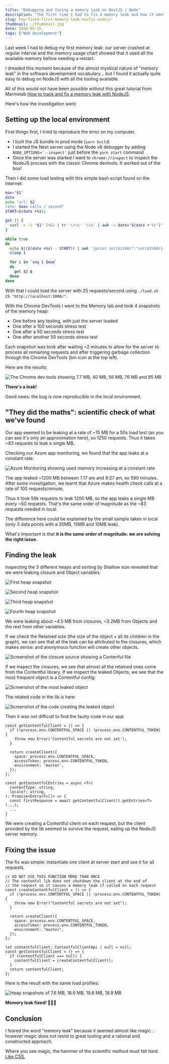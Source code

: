 ```yaml
---
title: "Debugging and fixing a memory leak on NextJS / Node"
description: "The first time I had to fix a memory leak and how it went - Story of a leak"
slug: how-fixed-first-memory-leak-nextjs-nodejs
thumbnail: ./thumbnail.jpg
date: 2020-05-15
tags: ["Web development"]
---
```


Last week I had to debug my first memory leak: our server crashed at regular interval and the memory usage chart showed that it used all the available memory before needing a restart.

I dreaded this moment because of the almost mystical nature of "memory leak" in the software development vocabulary... but I found it actually quite easy to debug on NodeJS with all the tooling available.

All of this would not have been possible without this great tutorial from Marmelab [How to track and fix a memory leak with NodeJS](https://marmelab.com/blog/2018/04/03/how-to-track-and-fix-memory-leak-with-nodejs.html).

Here's how the investigation went:

## Setting up the local environment

First things first, I tried to reproduce the error on my computer.

- I built the JS bundle in prod mode (`yarn build`)
- I started the Next server using the Node v8 debugger by adding `NODE_OPTIONS='--inspect'` just before the `yarn start` command
- Once the server was started I went to `chrome://inspect` to inspect the NodeJS process with the classic Chrome devtools. It worked out of the box!

Then I did some load testing with this simple bash script found on the Internet:

```bash
max="$1"
date
echo "url: $2
rate: $max calls / second"
START=$(date +%s);

get () {
  curl -s -v "$1" 2>&1 | tr '\r\n' '\\n' | awk -v date="$(date +'%r')" '{print $0"\n-----", date}' >> /tmp/perf-test.log
}

while true
do
  echo $(($(date +%s) - START)) | awk '{print int($1/60)":"int($1%60)}'
  sleep 1

  for i in `seq 1 $max`
  do
    get $2 &
  done
done
```

With that I could load the server with 25 requests/second using `./load.sh 25 "http://localhost:3000/"`.

With the Chrome DevTools I went to the Memory tab and took 4 snapshots of the memory heap:

- One before any testing, with just the server loaded
- One after a 100 seconds stress test
- One after a 50 seconds stress test
- One after another 50 seconds stress test

Each snapshot was took after waiting ~2 minutes to allow for the server to process all remaining requests and after triggering garbage collection through the Chrome DevTools (bin icon at the top left).

Here are the results:

![The Chrome dev tools showing 7.7 MB, 40 MB, 56 MB, 76 MB and 85 MB](image1.png)

**There's a leak!**

Good news: the bug is now reproducible in the local environment.

## "They did the maths": scientific check of what we've found

Our app seemed to be leaking at a rate of ~15 MB for a 50s load test (as you can see it's only an approximation here), so 1250 requests. Thus it takes ~83 requests to leak a single MB.

Checking our Azure app monitoring, we found that the app leaks at a constant rate:

![Azure Monitoring showing used memory increasing at a constant rate](image2.png)

The app leaked ~1200 MB between 1:17 am and 9:27 am, so 590 minutes. After some investigation, we learnt that Azure makes health check calls at a rate of 100 requests/minute.

Thus it took 59k requests to leak 1200 MB, so the app leaks a single MB every ~50 requests. That's the same order of magnitude as the ~83 requests needed in local.

The difference here could be explained by the small sample taken in local (only 3 data points with a 20MB, 15MB and 10MB leak).

What's important is that **it is the same order of magnitude: we are solving the right issue.**

## Finding the leak

Inspecting the 3 different heaps and sorting by Shallow size revealed that we were leaking closure and Object variables.

![First heap snapshot](image3.png)

![Second heap snapshot](image4.png)

![Third heap snapshot](image5.png)

![Fourth heap snapshot](image7.png)

We were leaking about ~4.5 MB from closures, ~3.2MB from Objects and the rest from other variables.

If we check the Retained size (the size of the object + all its children in the graph), we can see that all the leak can be attributed to the closures, which makes sense: and anonymous function will create other objects.

![Screenshot of the closure source showing a Contenful file](image6.png)

If we inspect the closures, we see that almost all the retained ones come from the Contentful library. If we inspect the leaked Objects, we see that the most frequent object is a Contentful config:

![Screenshot of the most leaked object](image8.png)

The related code in the lib is here:

![Screenshot of the code creating the leaked object](image9.png)

Then it was not difficult to find the faulty code in our app:

```tsx
const getContentfulClient = () => {
  if (!process.env.CONTENTFUL_SPACE || !process.env.CONTENTFUL_TOKEN) {
    throw new Error('Contentful secrets are not set');
  }

  return createClient({
    space: process.env.CONTENTFUL_SPACE,
    accessToken: process.env.CONTENTFUL_TOKEN,
    environment: 'master',
  });
};

const getContentfulEntries = async <T>(
  contentType: string,
  locale?: string,
): Promise<Entry<T>[]> => {
  const firstResponse = await getContentfulClient().getEntries<T>(...);
  ...
}
```

We were creating a Contentful client on each request, but the client provided by the lib seemed to survive the request, eating up the NodeJS server memory.

## Fixing the issue

The fix was simple: instantiate one client at server start and use it for all requests.

```tsx
// DO NOT USE THIS FUNCTION MORE THAN ONCE
// The contenful lib does not shutdown the client at the end of
// the request so it causes a memory leak if called on each request
const createContentfulClient = () => {
  if (!process.env.CONTENTFUL_SPACE || !process.env.CONTENTFUL_TOKEN) {
    throw new Error("Contentful secrets are not set");
  }

  return createClient({
    space: process.env.CONTENTFUL_SPACE,
    accessToken: process.env.CONTENTFUL_TOKEN,
    environment: "master",
  });
};

let contentfulClient: ContentfulClientApi | null = null;
const getContentfulClient = () => {
  if (contentfulClient === null) {
    contentfulClient = createContentfulClient();
  }
  return contentfulClient;
};
```

Here is the result with the same load profiles:

![Heap snapshots of 7.6 MB, 18.6 MB, 19.8 MB, 18.9 MB](image10.png)

**Memory leak fixed! 🎉🎉🎉**

## Conclusion

I feared the word "memory leak" because it seemed almost like magic... however magic does not resist to great tooling and a rational and constructed approach.

Where you see magic, the hammer of the scientific method must fall hard. [Like CSS.](https://blog.theodo.com/2018/06/write-better-css-part-1/)
